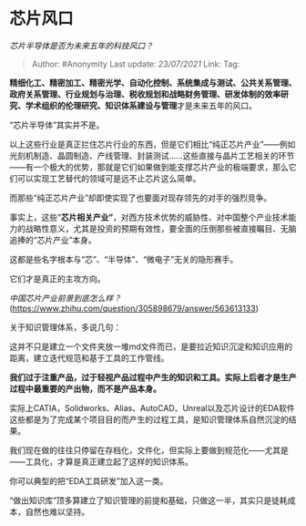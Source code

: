 # 芯片风口
*芯片半导体是否为未来五年的科技风口？*

> Author: #Anonymity
> Last update: *23/07/2021* 
> Link:
> Tag:  



**精细化工、精密加工、精密光学、自动化控制、系统集成与测试、公共关系管理、政府关系管理、行业规划与治理、税收规划和战略财务管理、研发体制的效率研究、学术组织的伦理研究、知识体系建设与管理**才是未来五年的风口。

“芯片半导体”其实并不是。

  


以上这些行业是真正拦住芯片行业的东西，但是它们相比“纯正芯片产业”——例如光刻机制造、晶圆制造、产线管理、封装测试……这些直接与晶片工艺相关的环节——有一个极大的优势，那就是它们如果做到能支撑芯片产业的极端要求，那么它们可以实现工艺替代的领域可是远不止芯片这么简单。

而那些“纯正芯片产业”却即使实现了也要面对现存领先的对手的强烈竞争。

事实上，这些“**芯片相关产业”**，对西方技术优势的威胁性、对中国整个产业技术能力的战略性意义，尤其是投资的预期有效性，要全面的压倒那些被直接瞩目、无脑追捧的“芯片产业”本身。

这都是些名字根本与“芯”、“半导体”、“微电子”无关的隐形赛手。

它们才是真正的主攻方向。

*中国芯片产业前景到底怎么样？*(https://www.zhihu.com/question/305898679/answer/563613133)  


关于知识管理体系，多说几句：

这并不只是建立一个文件夹放一堆md文件而已，是要拉近知识沉淀和知识应用的距离，建立迭代规范和基于工具的工作管线。

**我们过于注重产品，过于轻视产品过程中产生的知识和工具。实际上后者才是生产过程中最重要的产出物，而不是产品本身。**

实际上CATIA，Solidworks、Alias、AutoCAD、Unreal以及芯片设计的EDA软件这些都是为了完成某个项目目的而产生的过程工具，是知识管理体系自然沉淀的结果。

我们现在做的往往只停留在存档化，文件化，但实际上要做到规范化——尤其是——工具化，才算是真正建立起了这样的知识体系。

你可以典型的把“EDA工具研发”加入这一类。

“做出知识库”顶多算建立了知识管理的前提和基础，只做这一半，其实只是徒耗成本，自然也难以坚持。



